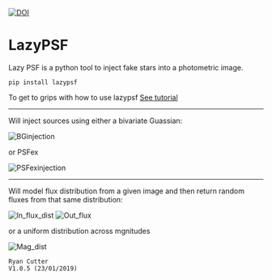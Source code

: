 [![DOI](https://zenodo.org/badge/165706403.svg)](https://zenodo.org/badge/latestdoi/165706403)


# LazyPSF 

Lazy PSF is a python tool to inject fake stars into a photometric image.
~~~~~~~~~~~~~~~~~~~~
pip install lazypsf
~~~~~~~~~~~~~~~~~~~~

To get to grips with how to use lazypsf [See tutorial](https://github.com/ryanc123/LazyPSF/blob/master/Tutorial/lzypsf_tut.ipynb)

---

Will inject sources using either a bivariate Guassian:

![BGinjection](https://github.com/ryanc123/LazyPSF/blob/master/Tutorial/BGinj.png)

or PSFex

![PSFexinjection](https://github.com/ryanc123/LazyPSF/blob/master/Tutorial/PSinj.png)

---

Will model flux distribution from a given image and then return random fluxes from that same distribution:

![In_flux_dist](https://github.com/ryanc123/LazyPSF/blob/master/Tutorial/hist1.png)  ![Out_flux](https://github.com/ryanc123/LazyPSF/blob/master/Tutorial/hist2.png)


or a uniform distribution across mgnitudes

![Mag_dist](https://github.com/ryanc123/LazyPSF/blob/master/Tutorial/hist3.png)

~~~~~~~~~~~~~~~~~~~~~~~~~~~~~~~~~~~~~~~~~
Ryan Cutter 
V1.0.5 (23/01/2019)
~~~~~~~~~~~~~~~~~~~~~~~~~~~~~~~~~~~~~~~~~
